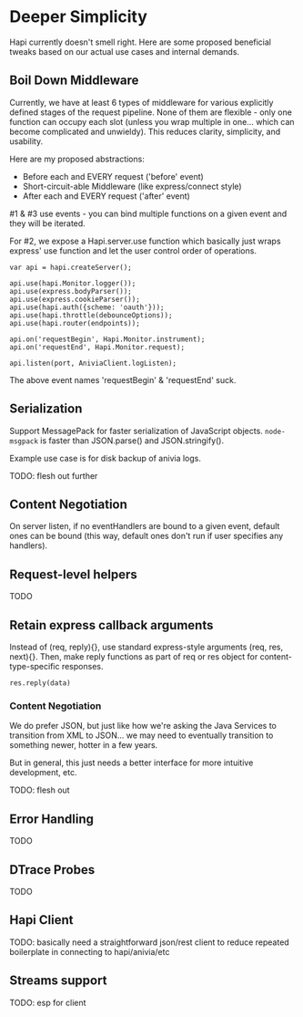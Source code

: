# Deeper Simplicity

Hapi currently doesn't smell right.  Here are some proposed beneficial tweaks based on our actual use cases and internal demands.

## Boil Down Middleware

Currently, we have at least 6 types of middleware for various explicitly defined stages of the request pipeline.  None of them are flexible - only one function can occupy each slot (unless you wrap multiple in one... which can become complicated and unwieldy).  This reduces clarity, simplicity, and usability.

Here are my proposed abstractions:

* Before each and EVERY request ('before' event)
* Short-circuit-able Middleware (like express/connect style)
* After each and EVERY request ('after' event)

#1 & #3 use events - you can bind multiple functions on a given event and they will be iterated.  

For #2, we expose a Hapi.server.use function which basically just wraps express' use function and let the user control order of operations.

    var api = hapi.createServer();
    
    api.use(hapi.Monitor.logger());
    api.use(express.bodyParser());
    api.use(express.cookieParser());
    api.use(hapi.auth({scheme: 'oauth'}));
    api.use(hapi.throttle(debounceOptions));
    api.use(hapi.router(endpoints));
    
    api.on('requestBegin', Hapi.Monitor.instrument);
    api.on('requestEnd', Hapi.Monitor.request);
    
    api.listen(port, AniviaClient.logListen);
    
The above event names 'requestBegin' & 'requestEnd' suck.

## Serialization

Support MessagePack for faster serialization of JavaScript objects.  `node-msgpack` is faster than JSON.parse() and JSON.stringify().

Example use case is for disk backup of anivia logs.  

TODO: flesh out further

## Content Negotiation

On server listen, if no eventHandlers are bound to a given event, default ones can be bound (this way, default ones don't run if user specifies any handlers).

## Request-level helpers

TODO

## Retain express callback arguments

Instead of (req, reply){}, use standard express-style arguments (req, res, next){}.  Then, make reply functions as part of req or res object for content-type-specific responses.

    res.reply(data)

### Content Negotiation

We do prefer JSON, but just like how we're asking the Java Services to transition from XML to JSON... we may need to eventually transition to something newer, hotter in a few years.  

But in general, this just needs a better interface for more intuitive development, etc.

TODO: flesh out

## Error Handling

TODO

## DTrace Probes

TODO

## Hapi Client

TODO: basically need a straightforward json/rest client to reduce repeated boilerplate in connecting to hapi/anivia/etc

## Streams support

TODO: esp for client
